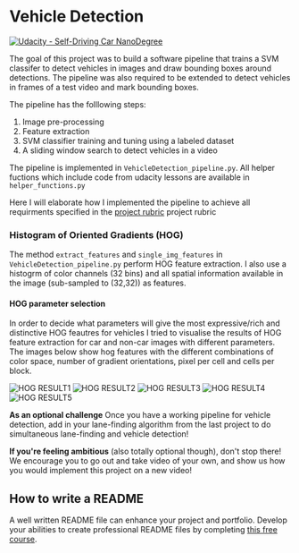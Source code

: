 # Vehicle Detection
[![Udacity - Self-Driving Car NanoDegree](https://s3.amazonaws.com/udacity-sdc/github/shield-carnd.svg)](http://www.udacity.com/drive)


The goal of this project was to build a software pipeline that trains a SVM classifer to detect vehicles in images and draw bounding boxes around detections.  The pipeline was also required to be extended to detect  vehicles in frames of a  test video and mark bounding boxes. 

The pipeline has the folllowing  steps:

1. Image pre-processing
2. Feature extraction
3. SVM classifier training and tuning using a labeled dataset
4. A sliding window search to detect vehicles in a video

The pipeline is implemented in `VehicleDetection_pipeline.py`. All helper fuctions which include code from udacity lessons are available in `helper_functions.py`

Here I will elaborate how I implemented the pipeline to achieve all requirments specified in the [project rubric](https://review.udacity.com/#!/rubrics/513/view) project rubric

### Histogram of Oriented Gradients (HOG)
The method `extract_features` and `single_img_features` in `VehicleDetection_pipeline.py` perform HOG feature extraction. I also use a histogrm of color channels (32 bins) and all spatial information available in the image (sub-sampled to (32,32)) as features.

#### HOG parameter selection
In order to decide what parameters will give the most expressive/rich and distinctive HOG feautres for vehicles I tried to visualise the results of HOG feature extraction for car and non-car images with different parameters.
The images below show hog features with the different combinations of color space, number of gradient orientations, pixel per cell and cells per block.

![HOG RESULT1](./)
![HOG RESULT2](./)
![HOG RESULT3](./)
![HOG RESULT4](./)
![HOG RESULT5](./)




**As an optional challenge** Once you have a working pipeline for vehicle detection, add in your lane-finding algorithm from the last project to do simultaneous lane-finding and vehicle detection!

**If you're feeling ambitious** (also totally optional though), don't stop there!  We encourage you to go out and take video of your own, and show us how you would implement this project on a new video!

## How to write a README
A well written README file can enhance your project and portfolio.  Develop your abilities to create professional README files by completing [this free course](https://www.udacity.com/course/writing-readmes--ud777).

